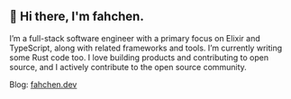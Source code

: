 ## 👋 Hi there, I'm fahchen.

I’m a full-stack software engineer with a primary focus on Elixir and TypeScript, along with related frameworks and tools. I’m currently writing some Rust code too. I love building products and contributing to open source, and I actively contribute to the open source community.

Blog: [fahchen.dev](https://fahchen.dev)
